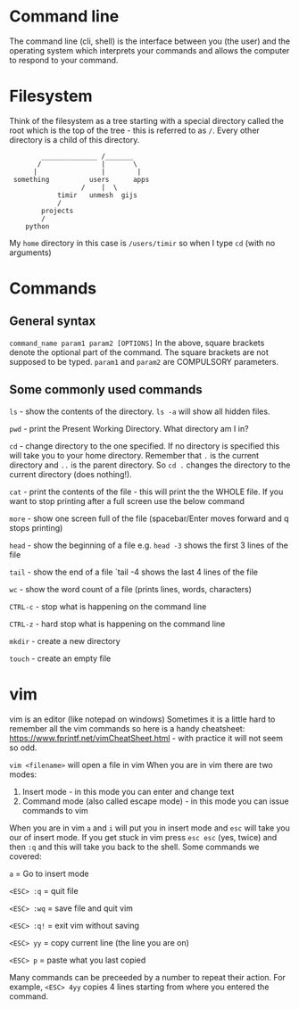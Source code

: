 
# Command line 

The command line (cli, shell) is the interface between you (the user) and the operating system which interprets your commands and allows the computer to respond to your command. 

# Filesystem 
Think of the filesystem as a tree starting with a special directory called the root which is the top of the tree - this is referred to as `/`. Every other directory is a child of this directory. 
```
        ______________ /_______
       /               |       \
      |                |        |
 something          users      apps
                  /    |  \
            timir   unmesh  gijs
            /
        projects
        /
    python
```
My `home` directory in this case is `/users/timir` so when I type `cd` (with no arguments)  

# Commands

## General syntax
`command_name param1 param2 [OPTIONS]`
In the above, square brackets denote the optional part of the command.
The square brackets are not supposed to be typed.
`param1` and `param2` are COMPULSORY parameters.
## Some commonly used commands

`ls` - show the contents of the directory. `ls -a` will show all hidden files. 

`pwd` - print the Present Working Directory. What directory am I in? 

`cd` - change directory to the one specified. If no directory is specified this will take you to your home directory. Remember that `.` is the current directory and `..` is the parent directory. So `cd .` changes the directory to the current directory (does nothing!). 

`cat` - print the contents of the file - this will print the the WHOLE file. If you want to stop printing after a full screen use the below command 

`more` - show one screen full of the file (spacebar/Enter moves forward and q stops printing)

`head` - show the beginning of a file e.g. `head -3` shows the first 3 lines of the file

`tail` - show the end of a file `tail -4 shows the last 4 lines of the file

`wc` - show the word count of a file (prints lines, words, characters)

`CTRL-c` - stop what is happening on the command line 

`CTRL-z` - hard stop what is happening on the command line 

`mkdir` - create a new directory

`touch` - create an empty file

# vim
vim is an editor (like notepad on windows)
Sometimes it is a little hard to remember all the vim commands so here is a handy cheatsheet: https://www.fprintf.net/vimCheatSheet.html - with practice it will not seem so odd. 

`vim <filename>` will open a file in vim
When you are in vim there are two modes:
1. Insert mode - in this mode you can enter and change text
2. Command mode (also called escape mode) - in this mode you can issue commands to vim

When you are in vim `a` and `i` will put you in insert mode and `esc` will take you our of insert mode. If you get stuck in vim press `esc esc` (yes, twice) and then `:q` and this will take you back to the shell. Some commands we covered: 

`a` = Go to insert mode

`<ESC> :q` = quit file 

`<ESC> :wq` = save file and quit vim

`<ESC> :q!` = exit vim without saving

`<ESC> yy` = copy current line (the line you are on)

`<ESC> p` = paste what you last copied

Many commands can be preceeded by a number to repeat their action. For example, `<ESC> 4yy` copies 4 lines starting from where you entered the command. 
